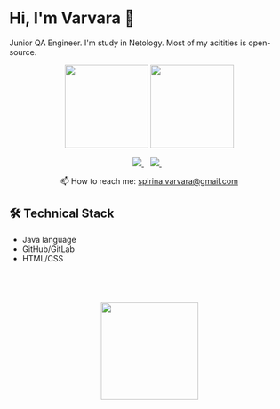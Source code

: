 # Hi, I'm Varvara 👋
Junior QA Engineer. I'm study in Netology.
Most of my acitities is open-source.

<p align = 'center'>
 <a href="https://github-readme-stats.vercel.app/api?username=varyaspirina&show_icons=true&count_private=true"><img height=150 src="https://github-readme-stats.vercel.app/api?username=varyaspirina&show_icons=true&count_private=true" /></a>
<a href="https://github.com/varyaspirina/github-readme-stats"><img height=150 src="https://github-readme-stats.vercel.app/api/top-langs/?username=varyaspirina&layout=compact" /></a>
 </p>

<p align='center'>
   <a href="https://t.me/VaryaSV" target="_blank">
    <img src="https://img.shields.io/badge/Telegram-2CA5E0?style=for-the-badge&logo=telegram&logoColor=white" />        
  </a>&nbsp;&nbsp;
  <a href="https://www.linkedin.com/in/варвара-спирина-042875267" target="_blank">
    <img src="https://img.shields.io/badge/linkedin-%230077B5.svg?&style=for-the-badge&logo=linkedin&logoColor=white" />
  </a>&nbsp;&nbsp;
 <p align='center'>
  📫  How to reach me: <a href='mailto:spirina.varvara@gmail.com'>spirina.varvara@gmail.com</a>
</p>

## 🛠 Technical Stack
*   Java language
*   GitHub/GitLab
*   HTML/CSS

<br>

<div align="center" style="margin: 40px 0">
    <a href="https://github.com/varyaspirina/github-profile-views-counter">
        <img width="175px" src="https://komarev.com/ghpvc/?username=varyaspirina&color=DE002D">
    </a>
</div>